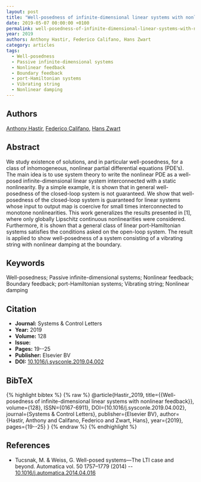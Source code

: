 ```yaml
---
layout: post
title: "Well-posedness of infinite-dimensional linear systems with nonlinear feedback"
date: 2019-05-07 00:00:00 +0100
permalink: well-posedness-of-infinite-dimensional-linear-systems-with-nonlinear-feedback
year: 2019
authors: Anthony Hastir, Federico Califano, Hans Zwart
category: articles
tags:
  - Well-posedness
  - Passive infinite-dimensional systems
  - Nonlinear feedback
  - Boundary feedback
  - port-Hamiltonian systems
  - Vibrating string
  - Nonlinear damping
---
```

 
## Authors
[Anthony Hastir](authors/anthony_hastir), [Federico Califano](authors/federico_califano), [Hans Zwart](authors/hans_zwart)
 
## Abstract
We study existence of solutions, and in particular well-posedness, for a class of inhomogeneous, nonlinear partial differential equations (PDE’s). The main idea is to use system theory to write the nonlinear PDE as a well-posed infinite-dimensional linear system interconnected with a static nonlinearity. By a simple example, it is shown that in general well-posedness of the closed-loop system is not guaranteed. We show that well-posedness of the closed-loop system is guaranteed for linear systems whose input to output map is coercive for small times interconnected to monotone nonlinearities. This work generalizes the results presented in [1], where only globally Lipschitz continuous nonlinearities were considered. Furthermore, it is shown that a general class of linear port-Hamiltonian systems satisfies the conditions asked on the open-loop system. The result is applied to show well-posedness of a system consisting of a vibrating string with nonlinear damping at the boundary.
 
## Keywords
Well-posedness; Passive infinite-dimensional systems; Nonlinear feedback; Boundary feedback; port-Hamiltonian systems; Vibrating string; Nonlinear damping
 
## Citation
- **Journal:** Systems &amp; Control Letters
- **Year:** 2019
- **Volume:** 128
- **Issue:** 
- **Pages:** 19--25
- **Publisher:** Elsevier BV
- **DOI:** [10.1016/j.sysconle.2019.04.002](https://doi.org/10.1016/j.sysconle.2019.04.002)
 
## BibTeX
{% highlight bibtex %}
{% raw %}
@article{Hastir_2019,
  title={{Well-posedness of infinite-dimensional linear systems with nonlinear feedback}},
  volume={128},
  ISSN={0167-6911},
  DOI={10.1016/j.sysconle.2019.04.002},
  journal={Systems &amp; Control Letters},
  publisher={Elsevier BV},
  author={Hastir, Anthony and Califano, Federico and Zwart, Hans},
  year={2019},
  pages={19--25}
}
{% endraw %}
{% endhighlight %}
 
## References
- Tucsnak, M. & Weiss, G. Well-posed systems—The LTI case and beyond. Automatica vol. 50 1757–1779 (2014) -- [10.1016/j.automatica.2014.04.016](https://doi.org/10.1016/j.automatica.2014.04.016)

